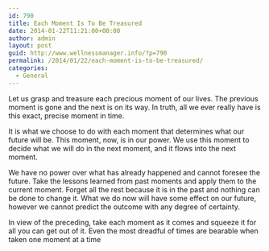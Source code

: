 ```yaml
---
id: 790
title: Each Moment Is To Be Treasured
date: 2014-01-22T11:21:00+00:00
author: admin
layout: post
guid: http://www.wellnessmanager.info/?p=790
permalink: /2014/01/22/each-moment-is-to-be-treasured/
categories:
  - General
---
```

Let us grasp and treasure each precious moment of our lives. The previous moment is gone and the next is on its way. In truth, all we ever really have is this exact, precise moment in time.

It is what we choose to do with each moment that determines what our future will be. This moment, now, is in our power. We use this moment to decide what we will do in the next moment, and it flows into the next moment.

We have no power over what has already happened and cannot foresee the future. Take the lessons learned from past moments and apply them to the current moment. Forget all the rest because it is in the past and nothing can be done to change it. What we do now will have some effect on our future, however we cannot predict the outcome with any degree of certainty.

In view of the preceding, take each moment as it comes and squeeze it for all you can get out of it. Even the most dreadful of times are bearable when taken one moment at a time
